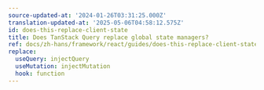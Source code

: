 ```yaml
---
source-updated-at: '2024-01-26T03:31:25.000Z'
translation-updated-at: '2025-05-06T04:58:12.575Z'
id: does-this-replace-client-state
title: Does TanStack Query replace global state managers?
ref: docs/zh-hans/framework/react/guides/does-this-replace-client-state.md
replace:
  useQuery: injectQuery
  useMutation: injectMutation
  hook: function
---
```


